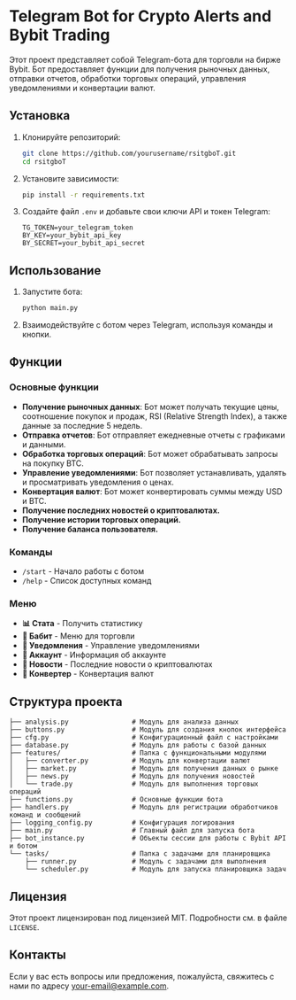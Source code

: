 # Telegram Bot for Crypto Alerts and Bybit Trading

Этот проект представляет собой Telegram-бота для торговли на бирже Bybit. Бот предоставляет функции для получения рыночных данных, отправки отчетов, обработки торговых операций, управления уведомлениями и конвертации валют.

## Установка

1. Клонируйте репозиторий:
    ```bash
    git clone https://github.com/yourusername/rsitgboT.git
    cd rsitgboT
    ```

2. Установите зависимости:
    ```bash
    pip install -r requirements.txt
    ```

3. Создайте файл `.env` и добавьте свои ключи API и токен Telegram:
    ```env
    TG_TOKEN=your_telegram_token
    BY_KEY=your_bybit_api_key
    BY_SECRET=your_bybit_api_secret
    ```

## Использование

1. Запустите бота:
    ```bash
    python main.py
    ```

2. Взаимодействуйте с ботом через Telegram, используя команды и кнопки.

## Функции

### Основные функции

- **Получение рыночных данных**: Бот может получать текущие цены, соотношение покупок и продаж, RSI (Relative Strength Index), а также данные за последние 5 недель.
- **Отправка отчетов**: Бот отправляет ежедневные отчеты с графиками и данными.
- **Обработка торговых операций**: Бот может обрабатывать запросы на покупку BTC.
- **Управление уведомлениями**: Бот позволяет устанавливать, удалять и просматривать уведомления о ценах.
- **Конвертация валют**: Бот может конвертировать суммы между USD и BTC.
- **Получение последних новостей о криптовалютах.**
- **Получение истории торговых операций.**
- **Получение баланса пользователя.**

### Команды

- `/start` - Начало работы с ботом
- `/help` - Список доступных команд

### Меню

- **📊 Стата** - Получить статистику
- **💸 Бабит** - Меню для торговли
- **🔔 Уведомления** - Управление уведомлениями
- **👤 Аккаунт** - Информация об аккаунте
- **📰 Новости** - Последние новости о криптовалютах
- **💱 Конвертер** - Конвертация валют

## Структура проекта

```
├── analysis.py                # Модуль для анализа данных
├── buttons.py                 # Модуль для создания кнопок интерфейса
├── cfg.py                     # Конфигурационный файл с настройками
├── database.py                # Модуль для работы с базой данных
├── features/                  # Папка с функциональными модулями
│   ├── converter.py           # Модуль для конвертации валют
│   ├── market.py              # Модуль для получения данных о рынке
│   ├── news.py                # Модуль для получения новостей
│   └── trade.py               # Модуль для выполнения торговых операций
├── functions.py               # Основные функции бота
├── handlers.py                # Модуль для регистрации обработчиков команд и сообщений
├── logging_config.py          # Конфигурация логирования
├── main.py                    # Главный файл для запуска бота
├── bot_instance.py            # Объекты сессии для работы с Bybit API и ботом
└── tasks/                     # Папка с задачами для планировщика
    ├── runner.py              # Модуль с задачами для выполнения
    └── scheduler.py           # Модуль для запуска планировщика задач
```

## Лицензия

Этот проект лицензирован под лицензией MIT. Подробности см. в файле `LICENSE`.

## Контакты

Если у вас есть вопросы или предложения, пожалуйста, свяжитесь с нами по адресу [your-email@example.com](mailto:your-email@example.com).
